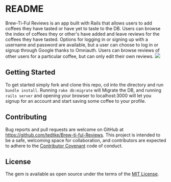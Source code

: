 # README

Brew-Ti-Ful Reviews is an app built with Rails that allows users to add coffees they have tasted or have yet to taste to the DB. Users can browse the index of coffees they or other's have added and leave reviews for the coffees they have tasted. Options for logging in or signing up with a username and password are available, but a user can choose to log in or signup through Google thanks to Omniauth. Users can browse reviews of other users for a particular coffee, but can only edit their own reviews.
[![](https://markdown-videos-api.jorgenkh.no/youtube/{h7xeUmVayyA})](https://youtu.be/{h7xeUmVayyA})

## Getting Started

To get started simply fork and clone this repo, cd into the directory and run `bundle install`. Running `rake db:migrate` will Migrate the DB, and running `rails server` and opening your browser to localhost:3000 will let you signup for an account and start saving some coffee to your profile.

## Contributing

Bug reports and pull requests are welcome on GitHub at https://github.com/tedtke/Brew-ti-ful-Reviews. This project is intended to be a safe, welcoming space for collaboration, and contributors are expected to adhere to the [Contributor Covenant](http://contributor-covenant.org) code of conduct.

## License

The gem is available as open source under the terms of the [MIT License](https://opensource.org/licenses/MIT).
